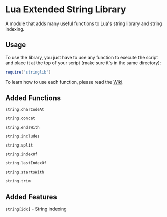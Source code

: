 # Lua Extended String Library
A module that adds many useful functions to Lua's string library and string indexing.

## Usage

To use the library, you just have to use any function to execute the script and place it at the top of your script (make sure it's in the same directory):<br>
```lua
require("stringlib")
```

To learn how to use each function, please read the [Wiki](https://github.com/greenmancode/luaextstringlib/wiki).

## Added Functions
`string.charCodeAt`

`string.concat`

`string.endsWith`

`string.includes`

`string.split`

`string.indexOf`

`string.lastIndexOf`

`string.startsWith`

`string.trim`

## Added Features

`string[idx]` - String indexing
